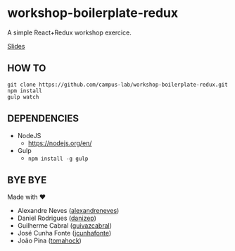 # workshop-boilerplate-redux

A simple React+Redux workshop exercice.

[Slides](https://slides.com/guilhermecabral/bmw_v2/live#/)

## HOW TO 

```
git clone https://github.com/campus-lab/workshop-boilerplate-redux.git
npm install
gulp watch
```

## DEPENDENCIES

+ NodeJS
    + https://nodejs.org/en/
+ Gulp
    + ```npm install -g gulp```

## BYE BYE

Made with ♥
+ Alexandre Neves ([alexandreneves](https://github.com/alexandreneves))
+ Daniel Rodrigues ([danizep](https://github.com/danizep))
+ Guilherme Cabral ([guivazcabral](https://github.com/guivazcabral))
+ José Cunha Fonte ([jcunhafonte](https://github.com/jcunhafonte))
+ João Pina ([tomahock](https://github.com/tomahock))
